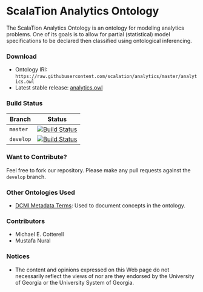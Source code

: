 # ScalaTion Analytics Ontology

The ScalaTion Analytics Ontology is an ontology for modeling analytics
problems. One of its goals is to allow for partial (statistical) model
specifications to be declared then classified using ontological inferencing.

### Download

 * Ontology IRI: ```https://raw.githubusercontent.com/scalation/analytics/master/analytics.owl```
 * Latest stable release: [analytics.owl](https://raw.githubusercontent.com/scalation/analytics/master/analytics.owl)

### Build Status

| Branch | Status |
| ------ | ------ |
| ```master ``` | [![Build Status](https://travis-ci.org/scalation/analytics.svg?branch=master)](https://travis-ci.org/scalation/analytics) |
| ```develop``` | [![Build Status](https://travis-ci.org/scalation/analytics.svg?branch=develop)](https://travis-ci.org/scalation/analytics) |

### Want to Contribute?

Feel free to fork our repository. Please make any pull requests against
the ```develop``` branch. 

### Other Ontologies Used

 * [DCMI Metadata Terms](http://dublincore.org/documents/dcmi-terms/): Used to
   document concepts in the ontology.

### Contributors

 * Michael E. Cotterell
 * Mustafa Nural

### Notices

 * The content and opinions expressed on this Web page do not necessarily
   reflect the views of nor are they endorsed by the University of Georgia or
   the University System of Georgia.
   